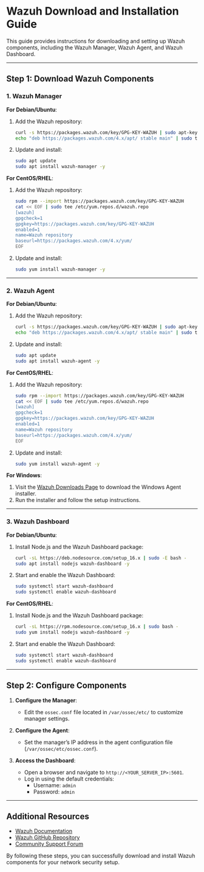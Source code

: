 # Wazuh Download and Installation Guide

This guide provides instructions for downloading and setting up Wazuh components, including the Wazuh Manager, Wazuh Agent, and Wazuh Dashboard.

---

## Step 1: Download Wazuh Components

### 1. Wazuh Manager

**For Debian/Ubuntu**:
1. Add the Wazuh repository:
   ```bash
   curl -s https://packages.wazuh.com/key/GPG-KEY-WAZUH | sudo apt-key add -
   echo "deb https://packages.wazuh.com/4.x/apt/ stable main" | sudo tee /etc/apt/sources.list.d/wazuh.list
   ```
2. Update and install:
   ```bash
   sudo apt update
   sudo apt install wazuh-manager -y
   ```

**For CentOS/RHEL**:
1. Add the Wazuh repository:
   ```bash
   sudo rpm --import https://packages.wazuh.com/key/GPG-KEY-WAZUH
   cat << EOF | sudo tee /etc/yum.repos.d/wazuh.repo
   [wazuh]
   gpgcheck=1
   gpgkey=https://packages.wazuh.com/key/GPG-KEY-WAZUH
   enabled=1
   name=Wazuh repository
   baseurl=https://packages.wazuh.com/4.x/yum/
   EOF
   ```
2. Update and install:
   ```bash
   sudo yum install wazuh-manager -y
   ```

---

### 2. Wazuh Agent

**For Debian/Ubuntu**:
1. Add the Wazuh repository:
   ```bash
   curl -s https://packages.wazuh.com/key/GPG-KEY-WAZUH | sudo apt-key add -
   echo "deb https://packages.wazuh.com/4.x/apt/ stable main" | sudo tee /etc/apt/sources.list.d/wazuh.list
   ```
2. Update and install:
   ```bash
   sudo apt update
   sudo apt install wazuh-agent -y
   ```

**For CentOS/RHEL**:
1. Add the Wazuh repository:
   ```bash
   sudo rpm --import https://packages.wazuh.com/key/GPG-KEY-WAZUH
   cat << EOF | sudo tee /etc/yum.repos.d/wazuh.repo
   [wazuh]
   gpgcheck=1
   gpgkey=https://packages.wazuh.com/key/GPG-KEY-WAZUH
   enabled=1
   name=Wazuh repository
   baseurl=https://packages.wazuh.com/4.x/yum/
   EOF
   ```
2. Update and install:
   ```bash
   sudo yum install wazuh-agent -y
   ```

**For Windows**:
1. Visit the [Wazuh Downloads Page](https://wazuh.com/downloads/) to download the Windows Agent installer.
2. Run the installer and follow the setup instructions.

---

### 3. Wazuh Dashboard

**For Debian/Ubuntu**:
1. Install Node.js and the Wazuh Dashboard package:
   ```bash
   curl -sL https://deb.nodesource.com/setup_16.x | sudo -E bash -
   sudo apt install nodejs wazuh-dashboard -y
   ```

2. Start and enable the Wazuh Dashboard:
   ```bash
   sudo systemctl start wazuh-dashboard
   sudo systemctl enable wazuh-dashboard
   ```

**For CentOS/RHEL**:
1. Install Node.js and the Wazuh Dashboard package:
   ```bash
   curl -sL https://rpm.nodesource.com/setup_16.x | sudo bash -
   sudo yum install nodejs wazuh-dashboard -y
   ```

2. Start and enable the Wazuh Dashboard:
   ```bash
   sudo systemctl start wazuh-dashboard
   sudo systemctl enable wazuh-dashboard
   ```

---

## Step 2: Configure Components

1. **Configure the Manager**:
   - Edit the `ossec.conf` file located in `/var/ossec/etc/` to customize manager settings.

2. **Configure the Agent**:
   - Set the manager’s IP address in the agent configuration file (`/var/ossec/etc/ossec.conf`).

3. **Access the Dashboard**:
   - Open a browser and navigate to `http://<YOUR_SERVER_IP>:5601`.
   - Log in using the default credentials:
     - Username: `admin`
     - Password: `admin`

---

## Additional Resources

- [Wazuh Documentation](https://documentation.wazuh.com/)  
- [Wazuh GitHub Repository](https://github.com/wazuh/wazuh)  
- [Community Support Forum](https://wazuh.com/community/)

By following these steps, you can successfully download and install Wazuh components for your network security setup.
